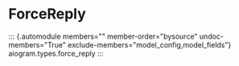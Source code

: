 # ForceReply

::: {.automodule members="" member-order="bysource" undoc-members="True" exclude-members="model_config,model_fields"}
aiogram.types.force_reply
:::

